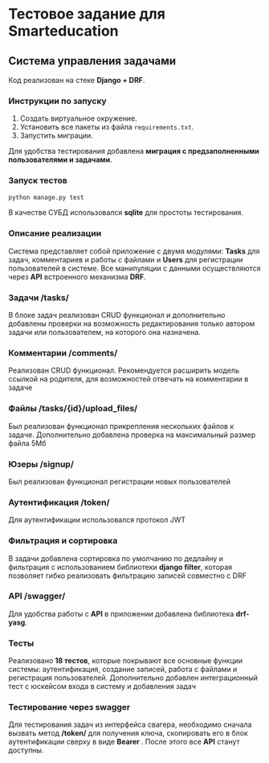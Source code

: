 # Тестовое задание для Smarteducation

## Система управления задачами

Код реализован на стеке **Django + DRF**.

### Инструкции по запуску

1. Создать виртуальное окружение.
2. Установить все пакеты из файла `requirements.txt`.
3. Запустить миграции.

Для удобства тестирования добавлена **миграция с предзаполненными пользователями и задачами**.

### Запуск тестов

```bash
python manage.py test
```

В качестве СУБД использовался **sqlite** для простоты тестирования.

### Описание реализации

Система представляет собой приложение с двумя модулями: **Tasks** для задач, комментариев и работы с файлами и **Users** для регистрации пользователей в системе.
Все манипуляции с данными осуществляются через **API** встроенного механизма **DRF**. 

### Задачи /tasks/

В блоке задач реализован CRUD функционал и дополнительно добавлены проверки на возможность редактирования только автором задачи или пользователем, на которого она назначена.

### Комментарии /comments/

Реализован CRUD функционал. Рекомендуется расширить модель ссылкой на родителя, для возможностей отвечать на комментарии в задаче

### Файлы /tasks/{id}/upload_files/

Был реализован функционал прикрепления нескольких файлов к задаче. Дополнительно добавлена проверка  на максимальный размер файла 5Мб

### Юзеры /signup/

Был реализован функционал регистрации новых пользователей

### Аутентификация /token/

Для аутентификации использовался протокол JWT

### Фильтрация и сортировка

В задачи добавлена сортировка по умолчанию по дедлайну и фильтрация с использованием библиотеки **django filter**, которая позволяет гибко реализовать фильтрацию записей совместно с DRF

### API /swagger/ 

Для удобства работы с **API** в приложении добавлена библиотека **drf-yasg**. 

### Тесты

Реализовано **18 тестов**, которые покрывают все основные функции системы: аутентификация, создание записей, работа с файлами и регистрация пользователей. Дополнительно добавлен интеграционный тест с юскейсом входа в систему и добавления задач

### Тестирование через swagger

Для тестирования задач из интерфейса свагера, необходимо сначала вызвать метод **/token/** для получения ключа, скопировать его в блок аутентификации сверху в виде **Bearer <token>**. После этого все **API** станут доступны.
